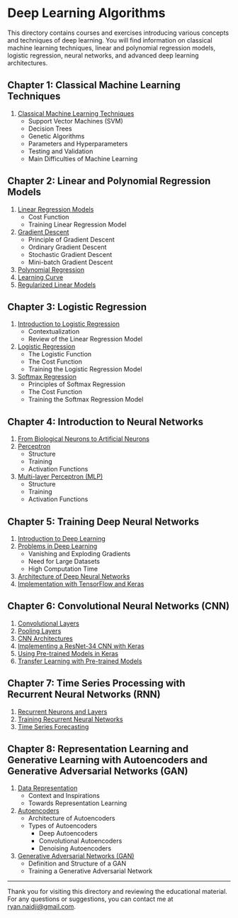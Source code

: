 # Deep Learning Algorithms

This directory contains courses and exercises introducing various concepts and techniques of deep learning. You will find information on classical machine learning techniques, linear and polynomial regression models, logistic regression, neural networks, and advanced deep learning architectures.

## Chapter 1: Classical Machine Learning Techniques

1. [Classical Machine Learning Techniques](./Chapter1_Classical_ML_Techniques/01_Classical_ML_Techniques.md)
   - Support Vector Machines (SVM)
   - Decision Trees
   - Genetic Algorithms
   - Parameters and Hyperparameters
   - Testing and Validation
   - Main Difficulties of Machine Learning

## Chapter 2: Linear and Polynomial Regression Models

1. [Linear Regression Models](./Chapter2_Regression_Models/01_Linear_Regression_Models.md)
   - Cost Function
   - Training Linear Regression Model
2. [Gradient Descent](./Chapter2_Regression_Models/02_Gradient_Descent.md)
   - Principle of Gradient Descent
   - Ordinary Gradient Descent
   - Stochastic Gradient Descent
   - Mini-batch Gradient Descent
3. [Polynomial Regression](./Chapter2_Regression_Models/03_Polynomial_Regression.md)
4. [Learning Curve](./Chapter2_Regression_Models/04_Learning_Curve.md)
5. [Regularized Linear Models](./Chapter2_Regression_Models/05_Regularized_Linear_Models.md)

## Chapter 3: Logistic Regression

1. [Introduction to Logistic Regression](./Chapter3_Logistic_Regression/01_Introduction.ipynb)
   - Contextualization
   - Review of the Linear Regression Model
2. [Logistic Regression](./Chapter3_Logistic_Regression/02_Logistic_Regression.ipynb)
   - The Logistic Function
   - The Cost Function
   - Training the Logistic Regression Model
3. [Softmax Regression](./Chapter3_Logistic_Regression/03_Softmax_Regression.ipynb)
   - Principles of Softmax Regression
   - The Cost Function
   - Training the Softmax Regression Model

## Chapter 4: Introduction to Neural Networks

1. [From Biological Neurons to Artificial Neurons](./Chapter4_Neural_Networks/01_Biological_to_Artificial_Neurons.md)
2. [Perceptron](./Chapter4_Neural_Networks/02_Perceptron.md)
   - Structure
   - Training
   - Activation Functions
3. [Multi-layer Perceptron (MLP)](./Chapter4_Neural_Networks/03_Multi_Layer_Perceptron.md)
   - Structure
   - Training
   - Activation Functions

## Chapter 5: Training Deep Neural Networks

1. [Introduction to Deep Learning](./Chapter5_Training_Deep_Networks/01_Introduction_to_Deep_Learning.md)
2. [Problems in Deep Learning](./Chapter5_Training_Deep_Networks/02_Problems_in_Deep_Learning.md)
   - Vanishing and Exploding Gradients
   - Need for Large Datasets
   - High Computation Time
3. [Architecture of Deep Neural Networks](./Chapter5_Training_Deep_Networks/03_Deep_Network_Architecture.md)
4. [Implementation with TensorFlow and Keras](./Chapter5_Training_Deep_Networks/04_Implementation_with_TensorFlow_Keras.md)

## Chapter 6: Convolutional Neural Networks (CNN)

1. [Convolutional Layers](./Chapter6_CNN/01_Convolutional_Layers.md)
2. [Pooling Layers](./Chapter6_CNN/02_Pooling_Layers.md)
3. [CNN Architectures](./Chapter6_CNN/03_CNN_Architectures.md)
4. [Implementing a ResNet-34 CNN with Keras](./Chapter6_CNN/04_Implementing_ResNet34_Keras.md)
5. [Using Pre-trained Models in Keras](./Chapter6_CNN/05_Using_Pretrained_Models_Keras.md)
6. [Transfer Learning with Pre-trained Models](./Chapter6_CNN/06_Transfer_Learning_Pretrained_Models.md)

## Chapter 7: Time Series Processing with Recurrent Neural Networks (RNN)

1. [Recurrent Neurons and Layers](./Chapter7_RNN/01_Recurrent_Neurons_Layers.md)
2. [Training Recurrent Neural Networks](./Chapter7_RNN/02_Training_RNN.md)
3. [Time Series Forecasting](./Chapter7_RNN/03_Time_Series_Forecasting.md)

## Chapter 8: Representation Learning and Generative Learning with Autoencoders and Generative Adversarial Networks (GAN)

1. [Data Representation](./Chapter8_Representation_Learning/01_Data_Representation.md)
   - Context and Inspirations
   - Towards Representation Learning
2. [Autoencoders](./Chapter8_Representation_Learning/02_Autoencoders.md)
   - Architecture of Autoencoders
   - Types of Autoencoders
     - Deep Autoencoders
     - Convolutional Autoencoders
     - Denoising Autoencoders
3. [Generative Adversarial Networks (GAN)](./Chapter8_Representation_Learning/03_GAN.md)
   - Definition and Structure of a GAN
   - Training a Generative Adversarial Network

---

Thank you for visiting this directory and reviewing the educational material. For any questions or suggestions, you can contact me at [ryan.naidji@gmail.com](mailto:ryan.naidji@gmail.com).
